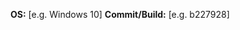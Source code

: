 <!--
  Fill in the placeholders below. Delete any headings and placeholders that you do not fill in.
-->
**OS:** [e.g. Windows 10]
**Commit/Build:** [e.g. b227928]

<!-- Explanation of the issue -->




